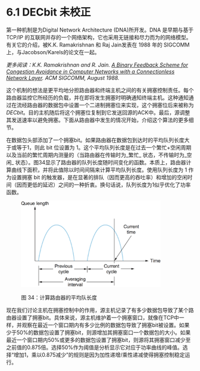 # 6.1 DECbit 未校正

第一种机制是为Digital Network Architecture (DNA)所开发。DNA 是早期与基于 TCP/IP 的互联网并存的一个网络架构，它也采用无链接和尽力而为的网络模型。有关它的介绍，被K.K. Ramakrishnan 和 Raj Jain发表在 1988 年的 SIGCOMM 上，与Jacobson/Karels的论文在一起。

_更多阅读：K.K. Ramakrishnan and R. Jain._ [_A Binary Feedback Scheme for Congestion Avoidance in Computer Networks with a Connectionless Network Layer_](https://dl.acm.org/doi/pdf/10.1145/52324.52355)_. ACM SIGCOMM, August 1988._

这个机制的想法是更平均地分担路由器和终端主机之间的有关拥塞控制责任。每个路由器监控它所经历的负载，并在即将发生拥塞时明确通知终端主机。这种通知通过在流经路由器的数据包中设置一个二进制拥塞位来实现，这个拥塞位后来被称为 _DECbit_。目的主机随后将这个拥塞位复制到它发送回源的ACK中。最后，源调整其发送速率以避免拥塞。下面从路由器中发生的情况开始，介绍这个算法的更多细节。

在数据包头部添加了一个拥塞bit。如果路由器在数据包到达时的平均队列长度大于或等于1，则此 bit 位设置为 1。这个平均队列长度是在过去一个繁忙+空闲周期以及当前的繁忙周期内测量的（当路由器在传输时为_繁忙_ 状态，不传输时为_空闲_ 状态）。图34显示了路由器的队列长度随时间变化的函数。本质上，路由器计算曲线下面积，并将此值除以时间间隔来计算平均队列长度。使用队列长度为 1 作为设置拥塞 bit 的触发器，是在显著的排队（因而更高的吞吐率）和增加的空闲时间（因而更低的延迟）之间的一种折衷。换句话说，队列长度为1似乎优化了功率函数。

<figure><img src="../.gitbook/assets/image (1) (1).png" alt="" width="375"><figcaption><p>图 34：计算路由器的平均队长度</p></figcaption></figure>

现在我们讨论主机在拥塞控制中的作用，源主机记录了有多少数据包导致了某个路由器设置了拥塞bit。具体来说，源主机维护着一个拥塞窗口，就像在TCP中一样，并观察在最近一个窗口期内有多少比例的数据包导致了拥塞bit被设置。如果少于50%的数据包设置了拥塞bit，则源增加其拥塞窗口一个数据包的大小。如果最近一个窗口期内50%或更多的数据包设置了拥塞bit，则源将其拥塞窗口减少至之前值的0.875倍。选择50%作为阈值是分析显示它对应于功率曲线的峰值。选择“增加1，乘以0.875减少”的规则是因为加性递增/乘性递减使得拥塞控制稳定运行。
